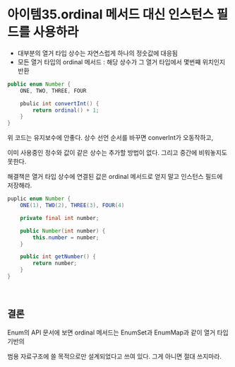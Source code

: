# 아이템35.ordinal 메서드 대신 인스턴스 필드를 사용하라

- 대부분의 열거 타입 상수는 자연스럽게 하나의 정숫값에 대응됨
- 모든 열거 타입의 ordinal 메서드 : 해당 상수가 그 열거 타입에서 몇번쨰 위치인지 반환

```java
public enum Number {
	ONE, TWO, THREE, FOUR

	pbulic int convertInt() {
		return ordinal() + 1;
	}
}
```

위 코드는 유지보수에 안좋다. 상수 선언 순서를 바꾸면 converInt가 오동작하고,

이미 사용중인 정수와 값이 같은 상수는 추가할 방법이 없다. 그리고 중간에 비워놓지도 못한다.

해결책은 열거 타입 상수에 연결된 값은 ordinal 메서드로 얻지 말고 인스턴스 필드에 저장해라.

```java
puplic enum Number {
	ONE(1), TWO(2), THREE(3), FOUR(4)

	private final int number;

	public Number(int number) {
		this.number = number;
	}

	public int getNumber() {
		return number;
	}
}
```

<br>

## 결론

Enum의 API 문서에 보면 ordinal 메서드는 EnumSet과 EnumMap과 같이 열거 타입 기반의

범용 자료구조에 쓸 목적으로만 설계되었다고 쓰여 있다. 그게 아니면 절대 쓰지마라.